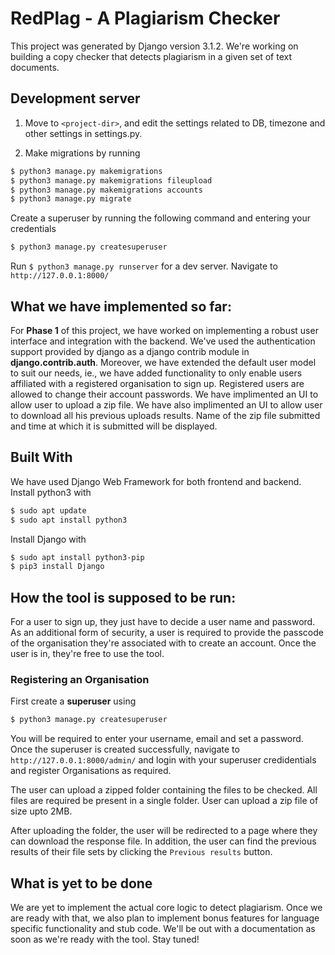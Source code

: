 # RedPlag - A Plagiarism Checker

This project was generated by Django version 3.1.2. We're working on building a copy checker that detects plagiarism in a given set of text documents.


## Development server
1. Move to ```<project-dir>```, and edit the settings related to DB, timezone and other settings in settings.py.

2. Make migrations by running 
```sh
$ python3 manage.py makemigrations
$ python3 manage.py makemigrations fileupload
$ python3 manage.py makemigrations accounts 
$ python3 manage.py migrate
```

Create a superuser by running the following command and entering your credentials
```sh
$ python3 manage.py createsuperuser
```

Run ```$ python3 manage.py runserver``` for a dev server. Navigate to ```http://127.0.0.1:8000/```


## What we have implemented so far:
For __Phase 1__ of this project, we have worked on implementing a robust user interface and integration with the backend. We've used the authentication support provided by django as a django contrib module in __django.contrib.auth__. Moreover, we have extended the default user model to suit our needs, ie., we have added functionality to only enable users affiliated with a registered organisation to sign up. Registered users are allowed to change their account passwords. We have implimented an UI to allow user to upload a zip file. We have also implimented an UI to allow user to download all his previous uploads results. Name of the zip file submitted and time at which it is submitted will be displayed.

## Built With
We have used Django Web Framework for both frontend and backend.
Install python3 with
```sh
$ sudo apt update
$ sudo apt install python3
```
Install Django with
```sh
$ sudo apt install python3-pip
$ pip3 install Django
```

## How the tool is supposed to be run:

For a user to sign up, they just have to decide a user name and password. As an additional form of security, a user is required to provide the passcode of the organisation they're associated with to create an account.
Once the user is in, they're free to use the tool.

### Registering an Organisation 
First create a **superuser** using
```sh
$ python3 manage.py createsuperuser
```
You will be required to enter your username, email and set a password. Once the superuser is created successfully, navigate to ```http://127.0.0.1:8000/admin/``` and login with your superuser credidentials and register Organisations as required.

The user can upload a zipped folder containing the files to be checked. All files are required be present in a single folder. User can upload a zip file of size upto 2MB. 

After uploading the folder, the user will be redirected to a page where they can download the response file. In addition, the user can find the previous results of their file sets by clicking the ```Previous results``` button. 

## What is yet to be done
We are yet to implement the actual core logic to detect plagiarism. Once we are ready with that, we also plan to implement bonus features for language specific functionality and stub code.
We'll be out with a documentation as soon as we're ready with the tool. Stay tuned!

